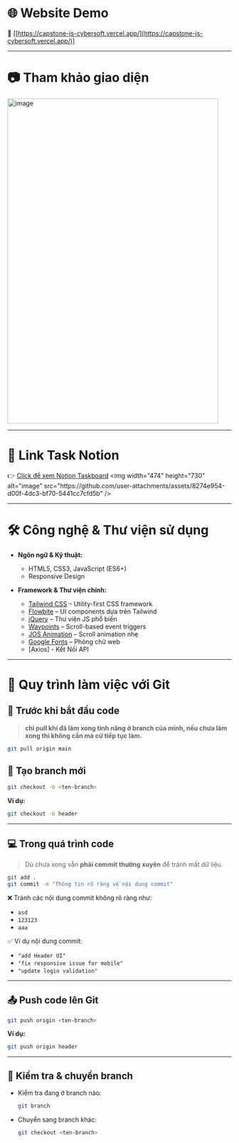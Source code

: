 # 🌐 Website Demo

🔗 [[https://capstone-js-cybersoft.vercel.app/](https://capstone-js-cybersoft.vercel.app/)]

---

# 📷 Tham khảo giao diện
<img width="474" height="730" alt="image" src="https://github.com/user-attachments/assets/1cab969c-0670-4e56-9201-47d7338684bc" />


---

# 📎 Link Task Notion

👉 [Click để xem Notion Taskboard]([https://salty-payment-257.notion.site/2170b462417e80918ac0f262c4ad5b57?v=2170b462417e81aa81d3000c5b50db58](https://equable-hovercraft-bc8.notion.site/24a99b1fa17681519827d33512dc9e99?v=24a99b1fa17681fa9d90000cee2cf233))
<img width="474" height="730" alt="image" src="https://github.com/user-attachments/assets/8274e954-d00f-4dc3-bf70-5441cc7cfd5b" />


---

# 🛠️ Công nghệ & Thư viện sử dụng

- **Ngôn ngữ & Kỹ thuật:**
  - HTML5, CSS3, JavaScript (ES6+)
  - Responsive Design

- **Framework & Thư viện chính:**
  - [Tailwind CSS](https://tailwindcss.com/) – Utility-first CSS framework
  - [Flowbite](https://flowbite.com/) – UI components dựa trên Tailwind
  - [jQuery](https://jquery.com/) – Thư viện JS phổ biến
  - [Waypoints](http://imakewebthings.com/waypoints/) – Scroll-based event triggers
  - [JOS Animation](https://github.com/jos-studio/jos-animation) – Scroll animation nhẹ
  - [Google Fonts](https://fonts.google.com/) – Phông chữ web
  - [Axios] - Kết Nối API
---

# 🚀 Quy trình làm việc với Git

## 📌 Trước khi bắt đầu code

> **chỉ pull khi đã làm xong tính năng ở branch của mình, nếu chưa làm xong thì không cần mà cứ tiếp tục làm.**

```bash
git pull origin main
```

## 🌿 Tạo branch mới

```bash
git checkout -b <ten-branch>
```

**Ví dụ:**  
```bash
git checkout -b header
```

---

## 💻 Trong quá trình code

> Dù chưa xong vẫn **phải commit thường xuyên** để tránh mất dữ liệu.

```bash
git add .
git commit -m "Thông tin rõ ràng về nội dung commit"
```

❌ Tránh các nội dung commit không rõ ràng như:
- `asd`
- `123123`
- `aaa`

✅ Ví dụ nội dung commit:
- `"add Header UI"`
- `"fix responsive issue for mobile"`
- `"update login validation"`

---

## 📤 Push code lên Git

```bash
git push origin <ten-branch>
```

**Ví dụ:**
```bash
git push origin header
```

---

## 🔁 Kiểm tra & chuyển branch

- Kiểm tra đang ở branch nào:
  ```bash
  git branch
  ```
- Chuyển sang branch khác:
  ```bash
  git checkout <ten-branch>
  ```
